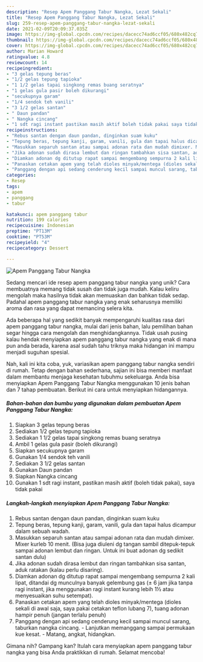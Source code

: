 ```yaml
---
description: "Resep Apem Panggang Tabur Nangka, Lezat Sekali"
title: "Resep Apem Panggang Tabur Nangka, Lezat Sekali"
slug: 259-resep-apem-panggang-tabur-nangka-lezat-sekali
date: 2021-02-09T20:09:37.035Z
image: https://img-global.cpcdn.com/recipes/dacecc74ad6ccf05/680x482cq70/apem-panggang-tabur-nangka-foto-resep-utama.jpg
thumbnail: https://img-global.cpcdn.com/recipes/dacecc74ad6ccf05/680x482cq70/apem-panggang-tabur-nangka-foto-resep-utama.jpg
cover: https://img-global.cpcdn.com/recipes/dacecc74ad6ccf05/680x482cq70/apem-panggang-tabur-nangka-foto-resep-utama.jpg
author: Marian Howard
ratingvalue: 4.8
reviewcount: 14
recipeingredient:
- "3 gelas tepung beras"
- "1/2 gelas tepung tapioka"
- "1 1/2 gelas tapai singkong remas buang seratnya"
- "1 gelas gula pasir boleh dikurangi"
- "secukupnya garam"
- "1/4 sendok teh vanili"
- "3 1/2 gelas santan"
- " Daun pandan"
- " Nangka cincang"
- "1 sdt ragi instant pastikan masih aktif boleh tidak pakai saya tidak pakai"
recipeinstructions:
- "Rebus santan dengan daun pandan, dinginkan suam kuku"
- "Tepung beras, tepung kanji, garam, vanili, gula dan tapai halus dicampur dalam sebuah wadah."
- "Masukkan separuh santan atau sampai adonan rata dan mudah dimixer. Mixer kurleb 10 menit. (Bisa juga diuleni dg tangan sambil ditepuk-tepuk sampai adonan lembut dan ringan. Untuk ini buat adonan dg sedikit santan dulu)"
- "Jika adonan sudah dirasa lembut dan ringan tambahkan sisa santan, aduk ratakan (kalau perlu disaring)."
- "Diamkan adonan dg ditutup rapat sampai mengembang sempurna 2 kali lipat, ditandai dg munculnya banyak gelembung gas (± 6 jam jika tanpa ragi instant, jika menggunakan ragi instant kurang lebih 1½ atau menyesuaikan suhu setempat)."
- "Panaskan cetakan apem yang telah dioles minyak/mentega (dioles sekali di awal saja, saya pakai cetakan teflon lubang 7), tuang adonan hampir penuh (jangan terlalu penuh)"
- "Panggang dengan api sedang cenderung kecil sampai muncul sarang, taburkan nangka cincang. Lanjutkan memanggang sampai permukaan kue kesat. Matang, angkat, hidangkan."
categories:
- Resep
tags:
- apem
- panggang
- tabur

katakunci: apem panggang tabur 
nutrition: 199 calories
recipecuisine: Indonesian
preptime: "PT13M"
cooktime: "PT53M"
recipeyield: "4"
recipecategory: Dessert

---
```



![Apem Panggang Tabur Nangka](https://img-global.cpcdn.com/recipes/dacecc74ad6ccf05/680x482cq70/apem-panggang-tabur-nangka-foto-resep-utama.jpg)

Sedang mencari ide resep apem panggang tabur nangka yang unik? Cara membuatnya memang tidak susah dan tidak juga mudah. Kalau keliru mengolah maka hasilnya tidak akan memuaskan dan bahkan tidak sedap. Padahal apem panggang tabur nangka yang enak seharusnya memiliki aroma dan rasa yang dapat memancing selera kita.



Ada beberapa hal yang sedikit banyak mempengaruhi kualitas rasa dari apem panggang tabur nangka, mulai dari jenis bahan, lalu pemilihan bahan segar hingga cara mengolah dan menghidangkannya. Tidak usah pusing kalau hendak menyiapkan apem panggang tabur nangka yang enak di mana pun anda berada, karena asal sudah tahu triknya maka hidangan ini mampu menjadi suguhan spesial.


Nah, kali ini kita coba, yuk, variasikan apem panggang tabur nangka sendiri di rumah. Tetap dengan bahan sederhana, sajian ini bisa memberi manfaat dalam membantu menjaga kesehatan tubuhmu sekeluarga. Anda bisa menyiapkan Apem Panggang Tabur Nangka menggunakan 10 jenis bahan dan 7 tahap pembuatan. Berikut ini cara untuk menyiapkan hidangannya.

<!--inarticleads1-->

##### Bahan-bahan dan bumbu yang digunakan dalam pembuatan Apem Panggang Tabur Nangka:

1. Siapkan 3 gelas tepung beras
1. Sediakan 1/2 gelas tepung tapioka
1. Sediakan 1 1/2 gelas tapai singkong remas buang seratnya
1. Ambil 1 gelas gula pasir (boleh dikurangi)
1. Siapkan secukupnya garam
1. Gunakan 1/4 sendok teh vanili
1. Sediakan 3 1/2 gelas santan
1. Gunakan  Daun pandan
1. Siapkan  Nangka cincang
1. Gunakan 1 sdt ragi instant, pastikan masih aktif (boleh tidak pakai), saya tidak pakai




<!--inarticleads2-->

##### Langkah-langkah menyiapkan Apem Panggang Tabur Nangka:

1. Rebus santan dengan daun pandan, dinginkan suam kuku
1. Tepung beras, tepung kanji, garam, vanili, gula dan tapai halus dicampur dalam sebuah wadah.
1. Masukkan separuh santan atau sampai adonan rata dan mudah dimixer. Mixer kurleb 10 menit. (Bisa juga diuleni dg tangan sambil ditepuk-tepuk sampai adonan lembut dan ringan. Untuk ini buat adonan dg sedikit santan dulu)
1. Jika adonan sudah dirasa lembut dan ringan tambahkan sisa santan, aduk ratakan (kalau perlu disaring).
1. Diamkan adonan dg ditutup rapat sampai mengembang sempurna 2 kali lipat, ditandai dg munculnya banyak gelembung gas (± 6 jam jika tanpa ragi instant, jika menggunakan ragi instant kurang lebih 1½ atau menyesuaikan suhu setempat).
1. Panaskan cetakan apem yang telah dioles minyak/mentega (dioles sekali di awal saja, saya pakai cetakan teflon lubang 7), tuang adonan hampir penuh (jangan terlalu penuh)
1. Panggang dengan api sedang cenderung kecil sampai muncul sarang, taburkan nangka cincang. - Lanjutkan memanggang sampai permukaan kue kesat. - Matang, angkat, hidangkan.




Gimana nih? Gampang kan? Itulah cara menyiapkan apem panggang tabur nangka yang bisa Anda praktikkan di rumah. Selamat mencoba!
